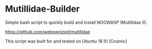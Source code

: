 # Mutillidae-Builder
Simple bash script to quickly build and install NOOWASP (Mutillidae II).

https://github.com/webpwnized/mutillidae

This script was built for and tested on Ubuntu 18.10 (Cosmic)
